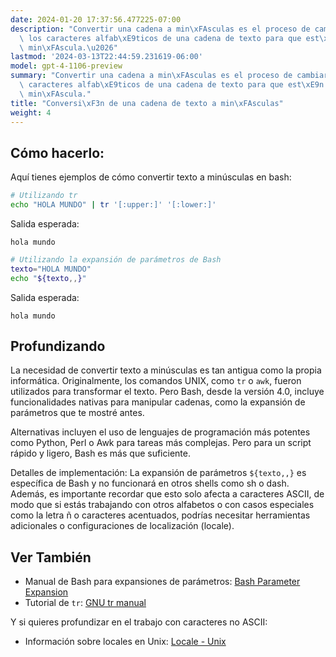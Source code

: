 ```yaml
---
date: 2024-01-20 17:37:56.477225-07:00
description: "Convertir una cadena a min\xFAsculas es el proceso de cambiar todos\
  \ los caracteres alfab\xE9ticos de una cadena de texto para que est\xE9n en su forma\
  \ min\xFAscula.\u2026"
lastmod: '2024-03-13T22:44:59.231619-06:00'
model: gpt-4-1106-preview
summary: "Convertir una cadena a min\xFAsculas es el proceso de cambiar todos los\
  \ caracteres alfab\xE9ticos de una cadena de texto para que est\xE9n en su forma\
  \ min\xFAscula."
title: "Conversi\xF3n de una cadena de texto a min\xFAsculas"
weight: 4
---
```


## Cómo hacerlo:
Aquí tienes ejemplos de cómo convertir texto a minúsculas en bash:

```Bash
# Utilizando tr
echo "HOLA MUNDO" | tr '[:upper:]' '[:lower:]'
```

Salida esperada:
```
hola mundo
```

```Bash
# Utilizando la expansión de parámetros de Bash
texto="HOLA MUNDO"
echo "${texto,,}"
```

Salida esperada:
```
hola mundo
```

## Profundizando
La necesidad de convertir texto a minúsculas es tan antigua como la propia informática. Originalmente, los comandos UNIX, como `tr` o `awk`, fueron utilizados para transformar el texto. Pero Bash, desde la versión 4.0, incluye funcionalidades nativas para manipular cadenas, como la expansión de parámetros que te mostré antes.

Alternativas incluyen el uso de lenguajes de programación más potentes como Python, Perl o Awk para tareas más complejas. Pero para un script rápido y ligero, Bash es más que suficiente.

Detalles de implementación: La expansión de parámetros `${texto,,}` es específica de Bash y no funcionará en otros shells como sh o dash. Además, es importante recordar que esto solo afecta a caracteres ASCII, de modo que si estás trabajando con otros alfabetos o con casos especiales como la letra ñ o caracteres acentuados, podrías necesitar herramientas adicionales o configuraciones de localización (locale).

## Ver También
- Manual de Bash para expansiones de parámetros: [Bash Parameter Expansion](https://www.gnu.org/software/bash/manual/bash.html#Shell-Parameter-Expansion)
- Tutorial de `tr`: [GNU tr manual](https://www.gnu.org/software/coreutils/manual/html_node/tr-invocation.html)

Y si quieres profundizar en el trabajo con caracteres no ASCII:

- Información sobre locales en Unix: [Locale - Unix](https://man7.org/linux/man-pages/man7/locale.7.html)
